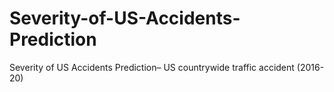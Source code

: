 # Severity-of-US-Accidents-Prediction
Severity of US Accidents Prediction– US countrywide traffic accident (2016-20)
